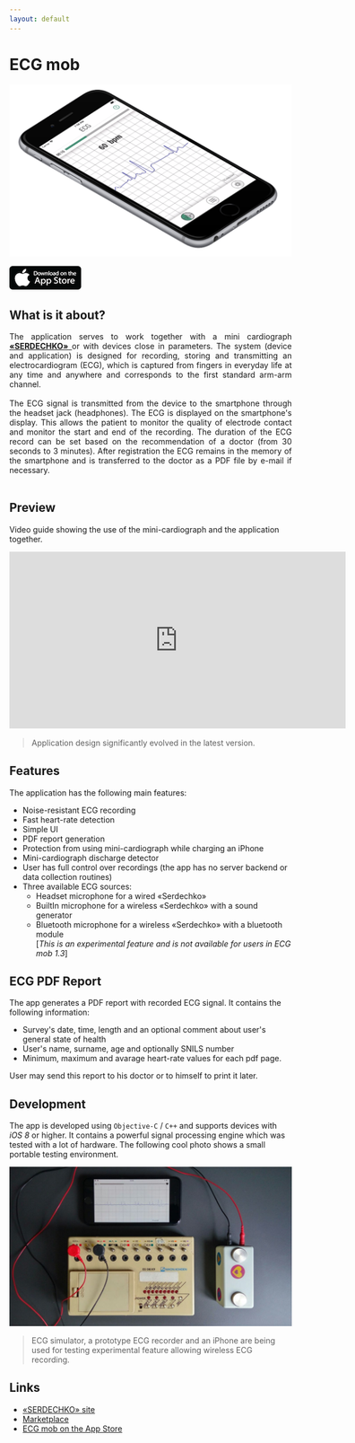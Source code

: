 ```yaml
---
layout: default
---
```


# ECG mob

![intro](./assets/images/ecgmob.png)

[![](./assets/images/app-store.png)](https://itunes.apple.com/ru/app/ecg-mob/id1406511388?l=en&ls=1&mt=8)

## What is it about?

<div style="text-align: justify;">
The application serves to work together with a mini cardiograph <a href="https://www.cardio.bioss.ru"> <b>«SERDECHKO»</b> </a> or with devices close in parameters. The system (device and application) is designed for recording, storing and transmitting an electrocardiogram (ECG), which is captured from fingers in everyday life at any time and anywhere and corresponds to the first standard arm-arm channel. 
<br><br>
The ECG signal is transmitted from the device to the smartphone through the headset jack (headphones). The ECG is displayed on the smartphone's display. This allows the patient to monitor the quality of electrode contact and monitor the start and end of the recording. The duration of the ECG record can be set based on the recommendation of a doctor (from 30 seconds to 3 minutes). After registration the ECG remains in the memory of the smartphone and is transferred to the doctor as a PDF file by e-mail if necessary.
</div>

<br>

## Preview

Video guide showing the use of the mini-cardiograph and the application together.

<iframe width="600" height="315" src="https://www.youtube.com/embed/fb_RBO4Gedg" frameborder="0" allow="accelerometer; autoplay; encrypted-media; gyroscope; picture-in-picture" allowfullscreen></iframe>

> Application design significantly evolved in the latest version.

## Features

The application has the following main features:

* Noise-resistant ECG recording
* Fast heart-rate detection
* Simple UI
* PDF report generation
* Protection from using mini-cardiograph while charging an iPhone
* Mini-cardiograph discharge detector
* User has full control over recordings (the app has no server backend or data collection routines)
* Three available ECG sources:
  * Headset microphone for a wired «Serdechko»
  * BuiltIn microphone for a wireless «Serdechko» with a sound generator
  * Bluetooth microphone for a wireless «Serdechko» with a bluetooth module  
    [*This is an experimental feature and is not available for users in ECG mob 1.3*]

## ECG PDF Report

The app generates a PDF report with recorded ECG signal. It contains the following information:

* Survey's date, time, length and an optional comment about user's general state of health
* User's name, surname, age and optionally SNILS number
* Minimum, maximum and avarage heart-rate values for each pdf page.

User may send this report to his doctor or to himself to print it later.

## Development

The app is developed using `Objective-C` / `C++` and supports devices with *iOS 8* or higher. It contains a powerful signal processing engine which was tested with a lot of hardware. The following cool photo shows a small portable testing environment.

![sim](./assets/images/sim.jpg)

> ECG simulator, a prototype ECG recorder and an iPhone are being used for testing experimental feature allowing wireless ECG recording.

## Links

* [«SERDECHKO» site](https://www.cardio.bioss.ru)
* [Marketplace](http://kzs-siz.ru/catalog/product/view/15/1017)
* [ECG mob on the App Store](https://itunes.apple.com/ru/app/ecg-mob/id1406511388?l=en&ls=1&mt=8)

```
```
